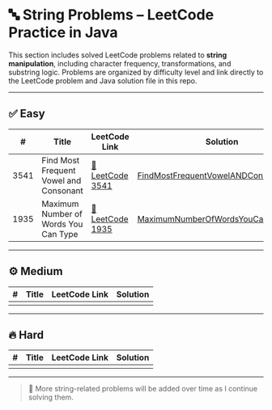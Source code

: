 # 🔤 String Problems – LeetCode Practice in Java

This section includes solved LeetCode problems related to **string manipulation**, including character frequency, transformations, and substring logic. Problems are organized by difficulty level and link directly to the LeetCode problem and Java solution file in this repo.

---

## ✅ Easy

| #    | Title                                 | LeetCode Link                                                                                                         | Solution                                                                 |
|------|---------------------------------------|----------------------------------------------------------------------------------------------------------------------|--------------------------------------------------------------------------|
| 3541 | Find Most Frequent Vowel and Consonant | [🔗 LeetCode 3541](https://leetcode.com/problems/find-most-frequent-vowel-and-consonant/description/?envType=daily-question&envId=2025-09-13) | [FindMostFrequentVowelANDConsonant.java](easy/FindMostFrequentVowelANDConsonant.java) |
| 1935 | Maximum Number of Words You Can Type | [🔗 LeetCode 1935](https://leetcode.com/problems/maximum-number-of-words-you-can-type/) | [MaximumNumberOfWordsYouCanType.java](easy/MaximumNumberOfWordsYouCanType.java) |
---

## ⚙️ Medium

| # | Title | LeetCode Link | Solution |
|--:|-------|----------------|----------|
|   |       |                |          |

---

## 🔥 Hard

| # | Title | LeetCode Link | Solution |
|--:|-------|----------------|----------|
|   |       |                |          |

---

> 📌 More string-related problems will be added over time as I continue solving them.